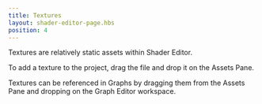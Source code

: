 ```yaml
---
title: Textures
layout: shader-editor-page.hbs
position: 4
---
```


Textures are relatively static assets within Shader Editor.

To add a texture to the project, drag the file and drop it on the Assets Pane.

Textures can be referenced in Graphs by dragging them from the Assets Pane and dropping on the Graph Editor workspace.
